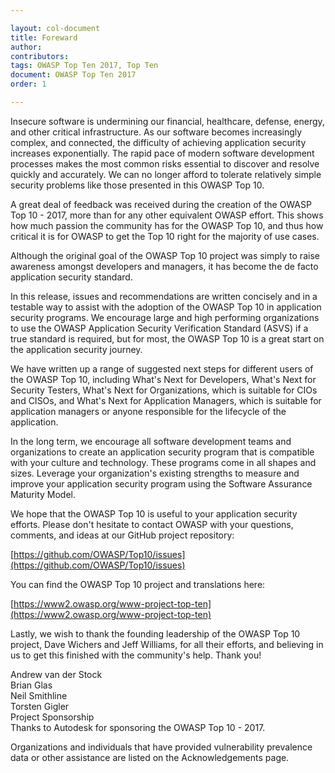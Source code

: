 ```yaml
---

layout: col-document
title: Foreward
author:
contributors:
tags: OWASP Top Ten 2017, Top Ten
document: OWASP Top Ten 2017
order: 1

---
```


Insecure software is undermining our financial, healthcare, defense, energy, and other critical infrastructure. As our software becomes increasingly complex, and connected, the difficulty of achieving application security increases exponentially. The rapid pace of modern software development processes makes the most common risks essential to discover and resolve quickly and accurately. We can no longer afford to tolerate relatively simple security problems like those presented in this OWASP Top 10.

A great deal of feedback was received during the creation of the OWASP Top 10 - 2017, more than for any other equivalent OWASP effort. This shows how much passion the community has for the OWASP Top 10, and thus how critical it is for OWASP to get the Top 10 right for the majority of use cases.

Although the original goal of the OWASP Top 10 project was simply to raise awareness amongst developers and managers, it has become the de facto application security standard. 

In this release, issues and recommendations are written concisely and in a testable way to assist with the adoption of the OWASP Top 10 in application security programs. We encourage large and high performing organizations to use the OWASP Application Security Verification Standard (ASVS) if a true standard is required, but for most, the OWASP Top 10 is a great start on the application security journey.

We have written up a range of suggested next steps for different users of the OWASP Top 10, including What's Next for Developers, What's Next for Security Testers, What's Next for Organizations, which is suitable for CIOs and CISOs, and What's Next for Application Managers, which is suitable for application managers or anyone responsible for the lifecycle of the application.

In the long term, we encourage all software development teams and organizations to create an application security program that is compatible with your culture and technology. These programs come in all shapes and sizes. Leverage your organization's existing strengths to measure and improve your application security program using the Software Assurance Maturity Model.

We hope that the OWASP Top 10 is useful to your application security efforts. Please don't hesitate to contact OWASP with your questions, comments, and ideas at our GitHub project repository:

[https://github.com/OWASP/Top10/issues](https://github.com/OWASP/Top10/issues)


You can find the OWASP Top 10 project and translations here:

[https://www2.owasp.org/www-project-top-ten](https://www2.owasp.org/www-project-top-ten)

Lastly, we wish to thank the founding leadership of the OWASP Top 10 project, Dave Wichers and Jeff Williams, for all their efforts, and believing in us to get this finished with the community's help. Thank you!

Andrew van der Stock<br>
Brian Glas<br>
Neil Smithline<br>
Torsten Gigler<br>
Project Sponsorship<br>
Thanks to Autodesk for sponsoring the OWASP Top 10 - 2017.

Organizations and individuals that have provided vulnerability prevalence data or other assistance are listed on the Acknowledgements page.